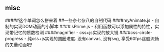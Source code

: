 ## misc 
#####这个单词怎么拼来着
##一些杂七杂八的自制代码
####myAnimate.js - 自制的实现DOM动画的小脚本
####isPrime.js - 利用函数可以添加属性的特性，实现带记忆的质数检测
####magnifier - css+js实现的放大镜
####css-circle-progress - 纯css+js实现的圆圈进度. 没有canvas, 没有svg, 享受60fps丝般流畅的矢量动画吧!